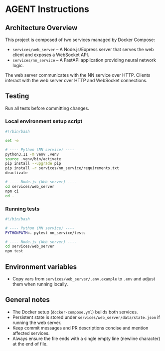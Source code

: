 # AGENT Instructions

## Architecture Overview

This project is composed of two services managed by Docker Compose:

- `services/web_server` – A Node.js/Express server that serves the web client and exposes a WebSocket API.
- `services/nn_service` – A FastAPI application providing neural network logic.

The web server communicates with the NN service over HTTP. Clients interact with the web server over HTTP and WebSocket connections.


## Testing
Run all tests before committing changes.

### Local environment setup script
```bash
#!/bin/bash

set -e

# ---- Python (NN service) ----
python3.11 -m venv .venv
source .venv/bin/activate
pip install --upgrade pip
pip install -r services/nn_service/requirements.txt
deactivate

# ---- Node.js (Web server) ----
cd services/web_server
npm ci
cd -
```

### Running tests
```bash
#!/bin/bash

# ---- Python (NN service) ----
PYTHONPATH=. pytest nn_service/tests

# ---- Node.js (Web server) ----
cd services/web_server
npm test
```


## Environment variables
- Copy vars from `services/web_server/.env.example` to `.env` and adjust them when running locally.

## General notes
- The Docker setup (`docker-compose.yml`) builds both services.
- Persistent state is stored under `services/web_server/data/state.json` if running the web server.
- Keep commit messages and PR descriptions concise and mention affected services.
- Always ensure the file ends with a single empty line (newline character) at the end of file.
